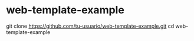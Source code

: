 # web-template-example
git clone https://github.com/tu-usuario/web-template-example.git
cd web-template-example

